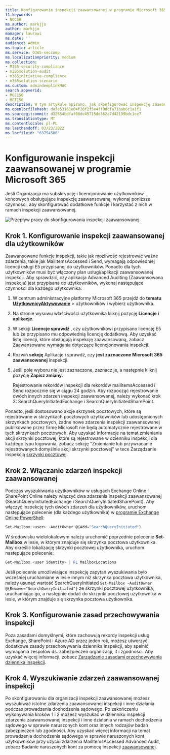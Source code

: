 ```yaml
---
title: Konfigurowanie inspekcji zaawansowanej w programie Microsoft 365
f1.keywords:
- NOCSH
ms.author: markjjo
author: markjjo
manager: laurawi
ms.date: ''
audience: Admin
ms.topic: article
ms.service: O365-seccomp
ms.localizationpriority: medium
ms.collection:
- M365-security-compliance
- m365solution-audit
- m365initiative-compliance
- m365solution-scenario
ms.custom: admindeeplinkMAC
search.appverid:
- MOE150
- MET150
description: W tym artykule opisano, jak skonfigurować inspekcję zaawansowaną w celu przeprowadzania dochodzenia sądowego w przypadku naruszenia kont użytkowników lub badania innych zdarzeń związanych z zabezpieczeniami.
ms.openlocfilehash: dafe53161e04f28f2f5e4ff8dcfa71bab6c1a1f1
ms.sourcegitcommit: d32654bdfaf08de45715dd362a7d42199bdc1ee7
ms.translationtype: MT
ms.contentlocale: pl-PL
ms.lasthandoff: 03/23/2022
ms.locfileid: "63754586"
---
```

# <a name="set-up-advanced-audit-in-microsoft-365"></a>Konfigurowanie inspekcji zaawansowanej w programie Microsoft 365

Jeśli Organizacja ma subskrypcję i licencjonowanie użytkowników końcowych obsługujące inspekcję zaawansowaną, wykonaj poniższe czynności, aby skonfigurować dodatkowe funkcje i korzystać z nich w ramach inspekcji zaawansowanej.

![Przepływ pracy do skonfigurowania inspekcji zaawansowanej.](../media/AdvancedAuditWorkflow.png)

## <a name="step-1-set-up-advanced-audit-for-users"></a>Krok 1. Konfigurowanie inspekcji zaawansowanej dla użytkowników

Zaawansowane funkcje inspekcji, takie jak możliwość rejestrować ważne zdarzenia, takie jak MailItemsAccessed i Send, wymagają odpowiedniej licencji usługi E5 przypisanej do użytkowników. Ponadto dla tych użytkowników musi być włączony plan usługi/aplikacji zaawansowanej inspekcji. Aby sprawdzić, czy aplikacja Advanced Auditing (Zaawansowana inspekcja) jest przypisana do użytkowników, wykonaj następujące czynności dla każdego użytkownika:

1. W centrum administracyjne platformy Microsoft 365 przejdź do **tematu** <a href="https://go.microsoft.com/fwlink/p/?linkid=834822" target="_blank">**UżytkownicyAktywowanie**</a> >  użytkowników i wybierz użytkownika.

2. Na stronie wysuwu właściwości użytkownika kliknij pozycję **Licencje i aplikacje**.

3. W sekcji **Licencje sprawdź** , czy użytkownikowi przypisano licencję E5 lub że przypisano mu odpowiednią licencję dodatkową. Aby uzyskać listę licencji, które obsługują inspekcję zaawansowaną, zobacz [Zaawansowane wymagania dotyczące licencjonowania inspekcji](auditing-solutions-overview.md#advanced-audit-1).

4. Rozwiń **sekcję** Aplikacje i sprawdź, czy **jest zaznaczone Microsoft 365 zaawansowanej** inspekcji.

5. Jeśli pole wyboru nie jest zaznaczone, zaznacz je, a następnie kliknij pozycję **Zapisz zmiany.**

   Rejestrowanie rekordów inspekcji dla rekordów mailItemsAccessed i Send rozpocznie się w ciągu 24 godzin. Aby rozpocząć rejestrowanie dwóch innych zdarzeń inspekcji zaawansowanej, należy wykonać krok 3: SearchQueryInitiatedExchange i SearchQueryInitiatedSharePoint.

Ponadto, jeśli dostosowano akcje skrzynek pocztowych, które są rejestrowane w skrzynkach pocztowych użytkowników lub udostępnionych skrzynkach pocztowych, żadne nowe zdarzenia inspekcji zaawansowanej publikowane przez firmę Microsoft nie będą automatycznie rejestrowane w tych skrzynkach pocztowych. Aby uzyskać informacje na temat zmieniania akcji skrzynki pocztowej, które są rejestrowane w dzienniku inspekcji dla każdego typu logowania, zobacz sekcję "Zmienianie lub przywracanie rejestrowanych domyślnie akcji skrzynki pocztowej" w tece Zarządzanie inspekcją [skrzynki pocztowej](enable-mailbox-auditing.md#change-or-restore-mailbox-actions-logged-by-default).

## <a name="step-2-enable-advanced-audit-events"></a>Krok 2. Włączanie zdarzeń inspekcji zaawansowanej

Podczas wyszukiwania użytkowników w usługach Exchange Online i SharePoint Online należy włączyć dwa zdarzenia inspekcji zaawansowanej (SearchQueryInitiatedExchange i SearchQueryInitiatedSharePoint). Aby włączyć inspekcję tych dwóch zdarzeń dla użytkowników, uruchom następujące polecenie (dla każdego użytkownika) w [programie Exchange Online PowerShell](/powershell/exchange/connect-to-exchange-online-powershell):

```powershell
Set-Mailbox <user> -AuditOwner @{Add="SearchQueryInitiated"}
```

W środowisku wielolokalowym należy uruchomić poprzednie polecenie **Set-Mailbox** w lesie, w którym znajduje się skrzynka pocztowa użytkownika. Aby określić lokalizację skrzynki pocztowej użytkownika, uruchom następujące polecenie: 

```powershell
Get-Mailbox <user identity> | FL MailboxLocations
```

Jeśli polecenie umożliwiające inspekcję zapytań wyszukiwania było wcześniej uruchamiane w lesie innym niż skrzynka pocztowa użytkownika, należy usunąć wartość SearchQueryInitiated `Set-Mailbox -AuditOwner @{Remove="SearchQueryInitiated"}` ze skrzynki pocztowej użytkownika, uruchamiając go, a następnie dodać do skrzynki pocztowej użytkownika w lesie, w którym znajduje się skrzynka pocztowa użytkownika.

## <a name="step-3-set-up-audit-retention-policies"></a>Krok 3. Konfigurowanie zasad przechowywania inspekcji

Poza zasadami domyślnymi, które zachowują rekordy inspekcji usług Exchange, SharePoint i Azure AD przez jeden rok, możesz utworzyć dodatkowe zasady przechowywania dziennika inspekcji, aby spełnić wymagania zespołów ds. zabezpieczeń organizacji, it i zgodności. Aby uzyskać więcej informacji, zobacz [Zarządzanie zasadami przechowywania dziennika inspekcji](audit-log-retention-policies.md).

## <a name="step-4-search-for-advanced-audit-events"></a>Krok 4. Wyszukiwanie zdarzeń zaawansowanej inspekcji

Po skonfigurowaniu dla organizacji inspekcji zaawansowanej możesz wyszukiwać istotne zdarzenia zaawansowanej inspekcji i inne działania podczas prowadzenia dochodzenia sądowego. Po zakończeniu wykonywania kroków 1 i 2 możesz wyszukać w dzienniku inspekcji zdarzenia zaawansowanej inspekcji i inne działania w ramach dochodzenia sądowego w sprawie naruszonych kont oraz innych rodzajów badań zabezpieczeń lub zgodności. Aby uzyskać więcej informacji na temat prowadzenia dochodzenia sądowego w sprawie naruszonych kont użytkowników przy użyciu zdarzenia MailItemsAccessed Advanced Audit, zobacz Badanie naruszonych kont za pomocą inspekcji [zaawansowanej](mailitemsaccessed-forensics-investigations.md).
